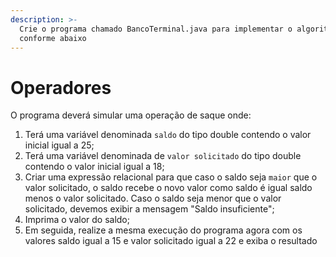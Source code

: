 ```yaml
---
description: >-
  Crie o programa chamado BancoTerminal.java para implementar o algoritmo
  conforme abaixo
---
```


# Operadores

O programa deverá simular uma operação de saque onde:

1. Terá uma variável denominada `saldo` do tipo double contendo o valor inicial igual a 25;
2. Terá uma variável denominada de `valor solicitado` do tipo double contendo o valor inicial igual a 18;
3. Criar uma expressão relacional para que caso o saldo seja `maior` que o valor solicitado, o saldo recebe o novo valor como saldo é igual saldo menos o valor solicitado. Caso o saldo seja menor que o valor solicitado, devemos exibir a mensagem "Saldo insuficiente";
4. Imprima o valor do saldo;
5. Em seguida, realize a mesma execução do programa agora com os valores saldo igual a 15 e valor solicitado igual a 22 e exiba o resultado
